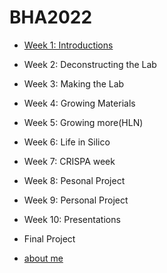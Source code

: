 # BHA2022

- [Week 1: Introductions](about/week1/week1.md)
- Week 2: Deconstructing the Lab
- Week 3: Making the Lab
- Week 4: Growing Materials
- Week 5: Growing more(HLN)
- Week 6: Life in Silico
- Week 7: CRISPA week
- Week 8: Pesonal Project
- Week 9: Personal Project
- Week 10: Presentations
- Final Project

- [about me](about/index.md)
